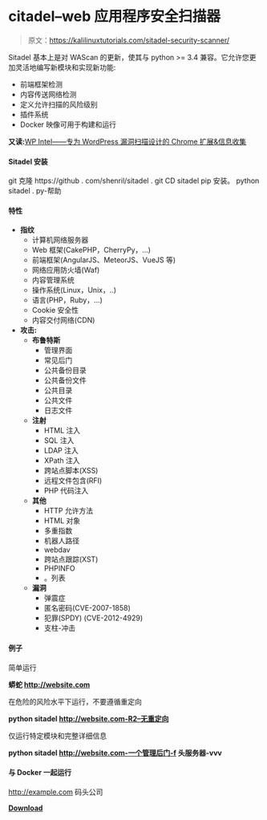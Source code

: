 # citadel–web 应用程序安全扫描器

> 原文：<https://kalilinuxtutorials.com/sitadel-security-scanner/>

Sitadel 基本上是对 WAScan 的更新，使其与 python >= 3.4 兼容。它允许您更加灵活地编写新模块和实现新功能:

*   前端框架检测
*   内容传送网络检测
*   定义允许扫描的风险级别
*   插件系统
*   Docker 映像可用于构建和运行

**又读:**[WP Intel——专为 WordPress 漏洞扫描设计的 Chrome 扩展&信息收集](https://kalilinuxtutorials.com/wpintel-chrome-wordpress-scanning/)

#### **Sitadel 安装**

git 克隆 https://github . com/shenril/sitadel . git
CD sitadel
pip 安装。
python sitadel . py-帮助

#### **特性**

*   **指纹**
    *   计算机网络服务器
    *   Web 框架(CakePHP，CherryPy，…)
    *   前端框架(AngularJS、MeteorJS、VueJS 等)
    *   网络应用防火墙(Waf)
    *   内容管理系统
    *   操作系统(Linux，Unix，..)
    *   语言(PHP，Ruby，…)
    *   Cookie 安全性
    *   内容交付网络(CDN)
*   **攻击:**
    *   **布鲁特斯**
        *   管理界面
        *   常见后门
        *   公共备份目录
        *   公共备份文件
        *   公共目录
        *   公共文件
        *   日志文件
    *   **注射**
        *   HTML 注入
        *   SQL 注入
        *   LDAP 注入
        *   XPath 注入
        *   跨站点脚本(XSS)
        *   远程文件包含(RFI)
        *   PHP 代码注入
    *   **其他**
        *   HTTP 允许方法
        *   HTML 对象
        *   多重指数
        *   机器人路径
        *   webdav
        *   跨站点跟踪(XST)
        *   PHPINFO
        *   。列表
    *   **漏洞**
        *   弹震症
        *   匿名密码(CVE-2007-1858)
        *   犯罪(SPDY) (CVE-2012-4929)
        *   支柱-冲击

#### **例子**

简单运行

**蟒蛇 http://website.com**

在危险的风险水平下运行，不要遵循重定向

**python sitadel http://website.com-R2–无重定向**

仅运行特定模块和完整详细信息

**python sitadel http://website.com-一个管理后门-f 头服务器-vvv**

#### **与 Docker 一起运行**

http://example.com 码头公司

[**Download**](https://github.com/shenril/Sitadel)